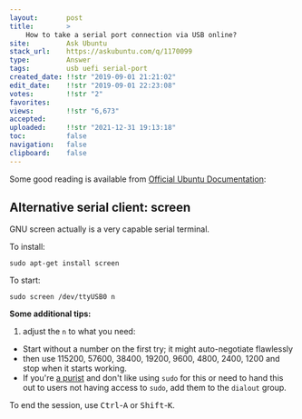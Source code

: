 ```yaml
---
layout:       post
title:        >
    How to take a serial port connection via USB online?
site:         Ask Ubuntu
stack_url:    https://askubuntu.com/q/1170099
type:         Answer
tags:         usb uefi serial-port
created_date: !!str "2019-09-01 21:21:02"
edit_date:    !!str "2019-09-01 22:23:08"
votes:        !!str "2"
favorites:    
views:        !!str "6,673"
accepted:     
uploaded:     !!str "2021-12-31 19:13:18"
toc:          false
navigation:   false
clipboard:    false
---
```


Some good reading is available from [Official Ubuntu Documentation][1]:

## Alternative serial client: screen

GNU screen actually is a very capable serial terminal.

To install:

``` 
sudo apt-get install screen

```

To start:

``` 
sudo screen /dev/ttyUSB0 n

```

**Some additional tips:**  
1. adjust the `n` to what you need:

* Start without a number on the first try; it might auto-negotiate flawlessly
* then use 115200, 57600, 38400, 19200, 9600, 4800,  2400, 1200 and stop when it starts working.
* If you're [a purist](https://chat.stackexchange.com/transcript/message/51555021#51555021) and don't like using `sudo` for this or need to hand this out to users not having access to `sudo`, add them to the `dialout` group.

To end the session, use <kbd>Ctrl</kbd>-<kbd>A</kbd> or <kbd>Shift</kbd>-<kbd>K</kbd>.

  [1]: https://help.ubuntu.com/community/SerialConsoleHowto

